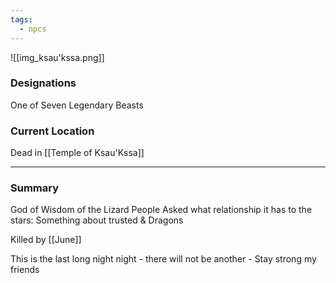 ```yaml
---
tags:
  - npcs
---
```

![[img_ksau'kssa.png]]
### Designations
One of Seven Legendary Beasts

### Current Location
Dead in [[Temple of Ksau'Kssa]]

___
### Summary
God of Wisdom of the Lizard People
Asked what relationship it has to the stars: Something about trusted & Dragons

Killed by [[June]]

This is the last long night night - there will not be another - Stay strong my friends